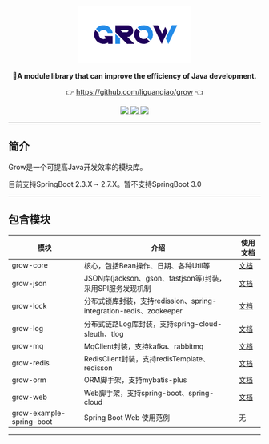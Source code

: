 <p align="center">
	<a href="https://github.com/liguanqiao/grow"><img src="img/grow-logo.png" width="45%"></a>
</p>
<p align="center">
	<strong>🍬A module library that can improve the efficiency of Java development.</strong>
</p>
<p align="center">
	👉 <a href="https://github.com/liguanqiao/grow">https://github.com/liguanqiao/grow</a> 👈
</p>

<p align="center">
	<a target="_blank" href="https://search.maven.org/artifact/com.liguanqiao/grow">
		<img src="https://img.shields.io/maven-central/v/com.liguanqiao/grow.svg?label=Maven%20Central" />
	</a>
	<a target="_blank" href="https://www.oracle.com/java/technologies/javase/javase-jdk8-downloads.html">
		<img src="https://img.shields.io/badge/JDK-8+-green.svg" />
	</a>
    <a>
        <img src="https://img.shields.io/badge/springBoot-2.3+-green.svg" >
    </a>
</p>

-------------------------------------------------------------------------------

## 简介

Grow是一个可提高Java开发效率的模块库。

目前支持SpringBoot 2.3.X ~ 2.7.X。暂不支持SpringBoot 3.0

-------------------------------------------------------------------------------

## 包含模块

| 模块                       | 介绍                                                     | 使用文档                            |
|--------------------------|--------------------------------------------------------|---------------------------------|
| grow-core                | 核心，包括Bean操作、日期、各种Util等                                 | [文档](grow/grow-core/README.md)  |
| grow-json                | JSON库(jackson、gson、fastjson等)封装，采用SPI服务发现机制            | [文档](grow/grow-json/README.md)  |
| grow-lock                | 分布式锁库封装，支持redission、spring-integration-redis、zookeeper | [文档](grow/grow-lock/README.md)  |
| grow-log                 | 分布式链路Log库封装，支持spring-cloud-sleuth、tlog                 | [文档](grow/grow-log/README.md)   |
| grow-mq                  | MqClient封装，支持kafka、rabbitmq                            | [文档](grow/grow-mq/README.md)    |
| grow-redis               | RedisClient封装，支持redisTemplate、redisson                 | [文档](grow/grow-orm/README.md)   |
| grow-orm                 | ORM脚手架，支持mybatis-plus                                  | [文档](grow/grow-redis/README.md) |
| grow-web                 | Web脚手架，支持spring-boot、spring-cloud                      | [文档](grow/grow-web/README.md)   |
| grow-example-spring-boot | Spring Boot Web 使用范例                                   | 无                               |

-------------------------------------------------------------------------------